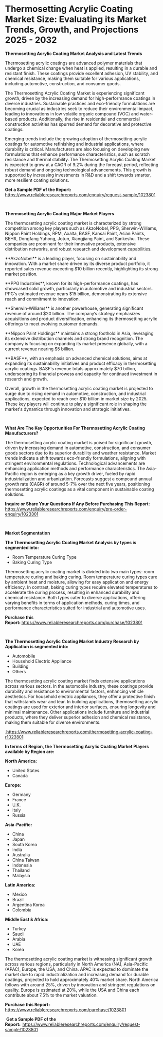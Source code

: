 <p><h1>Thermosetting Acrylic Coating Market Size: Evaluating its Market Trends, Growth, and Projections 2025 - 2032</h1></p><p><strong>Thermosetting Acrylic Coating Market Analysis and Latest Trends</strong></p>
<p><p>Thermosetting acrylic coatings are advanced polymer materials that undergo a chemical change when heat is applied, resulting in a durable and resistant finish. These coatings provide excellent adhesion, UV stability, and chemical resistance, making them suitable for various applications, including automotive, construction, and consumer goods.</p><p>The Thermosetting Acrylic Coating Market is experiencing significant growth, driven by the increasing demand for high-performance coatings in diverse industries. Sustainable practices and eco-friendly formulations are becoming crucial as industries seek to reduce their environmental impact, leading to innovations in low volatile organic compound (VOC) and water-based products. Additionally, the rise in residential and commercial construction activities has spurred demand for decorative and protective coatings.</p><p>Emerging trends include the growing adoption of thermosetting acrylic coatings for automotive refinishing and industrial applications, where durability is critical. Manufacturers are also focusing on developing new formulations that enhance performance characteristics, such as scratch resistance and thermal stability. The Thermosetting Acrylic Coating Market is expected to grow at a CAGR of 9.2% during the forecast period, reflecting robust demand and ongoing technological advancements. This growth is supported by increasing investments in R&D and a shift towards smarter, more resilient coating solutions.</p></p>
<p><strong>Get a Sample PDF of the Report:&nbsp;</strong> <a href="https://www.reliableresearchreports.com/enquiry/request-sample/1023801?utm_campaign=1558&utm_medium=2&utm_source=Github&utm_content=ia&utm_term=18042025&utm_id=thermosetting-acrylic-coating">https://www.reliableresearchreports.com/enquiry/request-sample/1023801</a></p>
<p>&nbsp;</p>
<p><strong>Thermosetting Acrylic Coating Major Market Players</strong></p>
<p><p>The thermosetting acrylic coating market is characterized by strong competition among key players such as AkzoNobel, PPG, Sherwin-Williams, Nippon Paint Holdings, RPM, Axalta, BASF, Kansai Paint, Asian Paints, BEHR, Dongfang Yuhong, Jotun, Xiangjiang Paint, and Sankeshu. These companies are prominent for their innovative products, extensive distribution networks, and robust research and development capabilities.</p><p>**AkzoNobel** is a leading player, focusing on sustainability and innovation. With a market share driven by its diverse product portfolio, it reported sales revenue exceeding $10 billion recently, highlighting its strong market position. </p><p>**PPG Industries**, known for its high-performance coatings, has showcased solid growth, particularly in automotive and industrial sectors. PPG's estimated revenue nears $15 billion, demonstrating its extensive reach and commitment to innovation.</p><p>**Sherwin-Williams** is another powerhouse, generating significant revenue of around $20 billion. The company’s strategy emphasizes acquisitions and product diversification, enhancing its thermosetting acrylic offerings to meet evolving customer demands.</p><p>**Nippon Paint Holdings** maintains a strong foothold in Asia, leveraging its extensive distribution channels and strong brand recognition. The company is focusing on expanding its market presence globally, with a current revenue nearing $5 billion.</p><p>**BASF**, with an emphasis on advanced chemical solutions, aims at expanding its sustainability initiatives and product efficacy in thermosetting acrylic coatings. BASF's revenue totals approximately $70 billion, underscoring its financial prowess and capacity for continued investment in research and growth.</p><p>Overall, growth in the thermosetting acrylic coating market is projected to surge due to rising demand in automotive, construction, and industrial applications, expected to reach over $10 billion in market size by 2025. These key players will continue to play a significant role in shaping the market's dynamics through innovation and strategic initiatives.</p></p>
<p>&nbsp;</p>
<p><strong>What Are The Key Opportunities For Thermosetting Acrylic Coating Manufacturers?</strong></p>
<p><p>The thermosetting acrylic coating market is poised for significant growth, driven by increasing demand in automotive, construction, and consumer goods sectors due to its superior durability and weather resistance. Market trends indicate a shift towards eco-friendly formulations, aligning with stringent environmental regulations. Technological advancements are enhancing application methods and performance characteristics. The Asia-Pacific region is emerging as a key growth driver, fueled by rapid industrialization and urbanization. Forecasts suggest a compound annual growth rate (CAGR) of around 5-7% over the next five years, positioning thermosetting acrylic coatings as a vital component in sustainable coating solutions.</p></p>
<p><strong>Inquire or Share Your Questions If Any Before Purchasing This Report:</strong> <a href="https://www.reliableresearchreports.com/enquiry/pre-order-enquiry/1023801?utm_campaign=1558&utm_medium=2&utm_source=Github&utm_content=ia&utm_term=18042025&utm_id=thermosetting-acrylic-coating">https://www.reliableresearchreports.com/enquiry/pre-order-enquiry/1023801</a></p>
<p>&nbsp;</p>
<p><strong>Market Segmentation</strong></p>
<p><strong>The Thermosetting Acrylic Coating Market Analysis by types is segmented into:</strong></p>
<p><ul><li>Room Temperature Curing Type</li><li>Baking Curing Type</li></ul></p>
<p><p>Thermosetting acrylic coating market is divided into two main types: room temperature curing and baking curing. Room temperature curing types cure by ambient heat and moisture, allowing for easy application and energy efficiency. In contrast, baking curing types require elevated temperatures to accelerate the curing process, resulting in enhanced durability and chemical resistance. Both types cater to diverse applications, offering varying benefits in terms of application methods, curing times, and performance characteristics suited for industrial and automotive uses.</p></p>
<p><strong>Purchase this Report:&nbsp;</strong><a href="https://www.reliableresearchreports.com/purchase/1023801?utm_campaign=1558&utm_medium=2&utm_source=Github&utm_content=ia&utm_term=18042025&utm_id=thermosetting-acrylic-coating">https://www.reliableresearchreports.com/purchase/1023801</a></p>
<p>&nbsp;</p>
<p><strong>The Thermosetting Acrylic Coating Market Industry Research by Application is segmented into:</strong></p>
<p><ul><li>Automobile</li><li>Household Electric Appliance</li><li>Building</li><li>Others</li></ul></p>
<p><p>The thermosetting acrylic coating market finds extensive applications across various sectors. In the automobile industry, these coatings provide durability and resistance to environmental factors, enhancing vehicle aesthetics. For household electric appliances, they offer a protective finish that withstands wear and tear. In building applications, thermosetting acrylic coatings are used for exterior and interior surfaces, ensuring longevity and minimal maintenance. Other applications include furniture and industrial products, where they deliver superior adhesion and chemical resistance, making them suitable for diverse environments.</p></p>
<p><a href="https://www.reliableresearchreports.com/thermosetting-acrylic-coating-r1023801?utm_campaign=1558&utm_medium=2&utm_source=Github&utm_content=ia&utm_term=18042025&utm_id=thermosetting-acrylic-coating">&nbsp;https://www.reliableresearchreports.com/thermosetting-acrylic-coating-r1023801</a></p>
<p><strong>In terms of Region, the Thermosetting Acrylic Coating Market Players available by Region are:</strong></p>
<p>
    <p> <strong> North America: </strong>
        <ul>
            <li>United States</li>
            <li>Canada</li>
        </ul>
        </p> 
    <p> <strong> Europe: </strong>
        <ul>
            <li>Germany</li>
            <li>France</li>
            <li>U.K.</li>
            <li>Italy</li>
            <li>Russia</li>
        </ul>
        </p> 
    <p> <strong> Asia-Pacific: </strong>
        <ul>
            <li>China</li>
            <li>Japan</li>
            <li>South Korea</li>
            <li>India</li>
            <li>Australia</li>
            <li>China Taiwan</li>
            <li>Indonesia</li>
            <li>Thailand</li>
            <li>Malaysia</li>
        </ul>
        </p> 
    <p> <strong> Latin America: </strong>
        <ul>
            <li>Mexico</li>
            <li>Brazil</li>
            <li>Argentina Korea</li>
            <li>Colombia</li>
        </ul>
        </p> 
    <p> <strong> Middle East & Africa: </strong>
        <ul>
            <li>Turkey</li>
            <li>Saudi</li>
            <li>Arabia</li>
            <li>UAE</li>
            <li>Korea</li>
        </ul>
    </p>
    </p>
<p><p>The thermosetting acrylic coating market is witnessing significant growth across various regions, particularly in North America (NA), Asia-Pacific (APAC), Europe, the USA, and China. APAC is expected to dominate the market due to rapid industrialization and increasing demand for durable coatings, projected to hold approximately 40% market share. North America follows with around 25%, driven by innovation and stringent regulations on quality. Europe is estimated at 20%, while the USA and China each contribute about 7.5% to the market valuation.</p></p>
<p><strong>Purchase this Report: </strong><a href="https://www.reliableresearchreports.com/purchase/1023801?utm_campaign=1558&utm_medium=2&utm_source=Github&utm_content=ia&utm_term=18042025&utm_id=thermosetting-acrylic-coating">https://www.reliableresearchreports.com/purchase/1023801</a></p>
<p>&nbsp;<strong>Get a Sample PDF of the Report:&nbsp;&nbsp;</strong><a href="https://www.reliableresearchreports.com/enquiry/request-sample/1023801?utm_campaign=1558&utm_medium=2&utm_source=Github&utm_content=ia&utm_term=18042025&utm_id=thermosetting-acrylic-coating">https://www.reliableresearchreports.com/enquiry/request-sample/1023801</a></p>
<p><strong></strong></p>
<p><p></p><p></p><p></p></p>